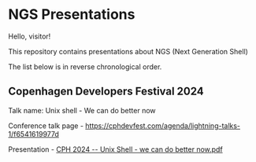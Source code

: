 # NGS Presentations

Hello, visitor!

This repository contains presentations about NGS (Next Generation Shell)

The list below is in reverse chronological order.

## Copenhagen Developers Festival 2024

Talk name: Unix shell - We can do better now

Conference talk page - https://cphdevfest.com/agenda/lightning-talks-1/f6541619977d

Presentation - [CPH 2024 -- Unix Shell - we can do better now.pdf](./CPH%202024%20--%20Unix%20Shell%20-%20we%20can%20do%20better%20now.pdf)
